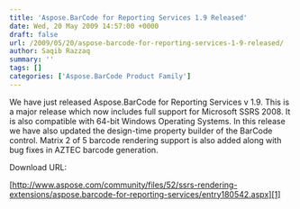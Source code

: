 ```yaml
---
title: 'Aspose.BarCode for Reporting Services 1.9 Released'
date: Wed, 20 May 2009 14:57:00 +0000
draft: false
url: /2009/05/20/aspose-barcode-for-reporting-services-1-9-released/
author: Saqib Razzaq
summary: ''
tags: []
categories: ['Aspose.BarCode Product Family']
---
```


We have just released Aspose.BarCode for Reporting Services v 1.9. This is a major release which now includes full support for Microsoft SSRS 2008. It is also compatible with 64-bit Windows Operating Systems. In this release we have also updated the design-time property builder of the BarCode control. Matrix 2 of 5 barcode rendering support is also added along with bug fixes in AZTEC barcode generation.

Download URL:

[http://www.aspose.com/community/files/52/ssrs-rendering-extensions/aspose.barcode-for-reporting-services/entry180542.aspx][1]




[1]: http://www.aspose.com/community/files/52/ssrs-rendering-extensions/aspose.barcode-for-reporting-services/entry180542.aspx





